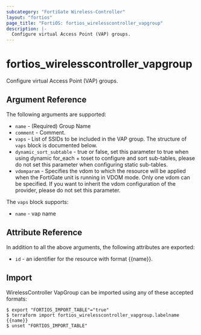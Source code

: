 ```yaml
---
subcategory: "FortiGate Wireless-Controller"
layout: "fortios"
page_title: "FortiOS: fortios_wirelesscontroller_vapgroup"
description: |-
  Configure virtual Access Point (VAP) groups.
---
```


# fortios_wirelesscontroller_vapgroup
Configure virtual Access Point (VAP) groups.

## Argument Reference

The following arguments are supported:

* `name` - (Required) Group Name
* `comment` - Comment.
* `vaps` - List of SSIDs to be included in the VAP group. The structure of `vaps` block is documented below.
* `dynamic_sort_subtable` - true or false, set this parameter to true when using dynamic for_each + toset to configure and sort sub-tables, please do not set this parameter when configuring static sub-tables.
* `vdomparam` - Specifies the vdom to which the resource will be applied when the FortiGate unit is running in VDOM mode. Only one vdom can be specified. If you want to inherit the vdom configuration of the provider, please do not set this parameter.

The `vaps` block supports:

* `name` - vap name


## Attribute Reference

In addition to all the above arguments, the following attributes are exported:
* `id` - an identifier for the resource with format {{name}}.

## Import

WirelessController VapGroup can be imported using any of these accepted formats:
```
$ export "FORTIOS_IMPORT_TABLE"="true"
$ terraform import fortios_wirelesscontroller_vapgroup.labelname {{name}}
$ unset "FORTIOS_IMPORT_TABLE"
```
